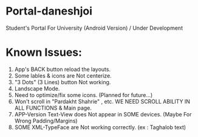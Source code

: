 # Portal-daneshjoi
Student's Portal For University (Android Version) / Under Development

# Known Issues:
1. App's BACK button reload the layouts.
2. Some lables & icons are Not centerize.
3. "3 Dots" (3 Lines) button Not working.
4. Landscape Mode.
5. Need to optimize/fix some icons. (Planned  for future...)
6. Won't scroll in "Pardakht Shahrie" , etc. WE NEED SCROLL ABILITY IN ALL FUNCTIONS & Main page.
7. APP-Version Text-View does Not appear in SOME devices. (Maybe For Wrong Padding/Margins)
8. SOME XML-TypeFace are Not working correctly. (ex : Taghalob text)
